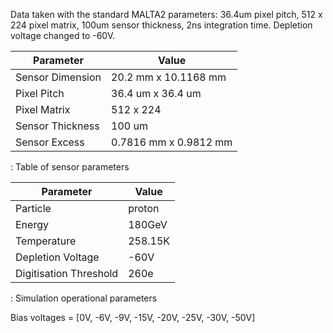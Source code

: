 Data taken with the standard MALTA2 parameters: 36.4um pixel pitch, 512 x 224 pixel matrix, 100um sensor thickness, 2ns integration time. Depletion voltage changed to -60V.

| Parameter        | Value                     |
|------------------|---------------------------|
| Sensor Dimension | 20.2 mm x 10.1168 mm      |
| Pixel Pitch      | 36.4 um x 36.4 um         |
| Pixel Matrix     | 512 x 224                 |
| Sensor Thickness | 100 um                    |
| Sensor Excess    | 0.7816 mm x 0.9812 mm     |

: Table of sensor parameters


| Parameter              | Value   |
|------------------------|---------|
| Particle               | proton  |
| Energy                 | 180GeV  |
| Temperature            | 258.15K |
| Depletion Voltage      | -60V    |
| Digitisation Threshold | 260e    |

: Simulation operational parameters


Bias voltages = [0V, -6V, -9V, -15V, -20V, -25V, -30V, -50V]
